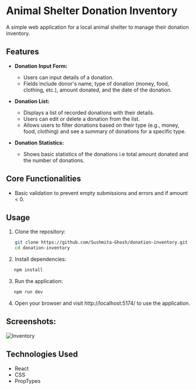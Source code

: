 # Animal Shelter Donation Inventory

A simple web application for a local animal shelter to manage their donation inventory.

## Features

- **Donation Input Form:**

  - Users can input details of a donation.
  - Fields include donor's name, type of donation (money, food, clothing, etc.), amount donated, and the date of the donation.

- **Donation List:**

  - Displays a list of recorded donations with their details.
  - Users can edit or delete a donation from the list.
  - Allows users to filter donations based on their type (e.g., money, food, clothing) and see a summary of donations for a specific type.

- **Donation Statistics:**
  - Shows basic statistics of the donations i.e total amount donated and the number of donations.

## Core Functionalities

- Basic validation to prevent empty submissions and errors and if amount < 0.

## Usage

1. Clone the repository:

   ```bash
   git clone https://github.com/Sushmita-Ghosh/donation-inventory.git
   cd donation-inventory
   ```

2. Install dependencies:

```bash
   npm install
```

3. Run the application:

```bash
   npm run dev
```

4. Open your browser and visit http://localhost:5174/ to use the application.

## Screenshots:
![Inventory](https://github.com/Sushmita-Ghosh/donation-inventory/assets/82622059/0dec57be-110c-4309-965f-e11add618e94)


## Technologies Used

- React
- CSS
- PropTypes
